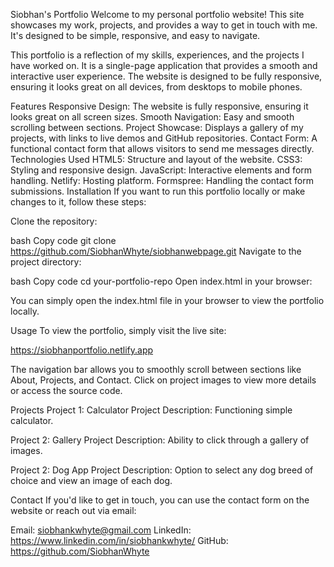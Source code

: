 Siobhan's Portfolio
Welcome to my personal portfolio website! This site showcases my work, projects, and provides a way to get in touch with me. It's designed to be simple, responsive, and easy to navigate.

This portfolio is a reflection of my skills, experiences, and the projects I have worked on. It is a single-page application that provides a smooth and interactive user experience. The website is designed to be fully responsive, ensuring it looks great on all devices, from desktops to mobile phones.

Features
Responsive Design: The website is fully responsive, ensuring it looks great on all screen sizes.
Smooth Navigation: Easy and smooth scrolling between sections.
Project Showcase: Displays a gallery of my projects, with links to live demos and GitHub repositories.
Contact Form: A functional contact form that allows visitors to send me messages directly.
Technologies Used
HTML5: Structure and layout of the website.
CSS3: Styling and responsive design.
JavaScript: Interactive elements and form handling.
Netlify: Hosting platform.
Formspree: Handling the contact form submissions.
Installation
If you want to run this portfolio locally or make changes to it, follow these steps:

Clone the repository:

bash
Copy code
git clone https://github.com/SiobhanWhyte/siobhanwebpage.git
Navigate to the project directory:

bash
Copy code
cd your-portfolio-repo
Open index.html in your browser:

You can simply open the index.html file in your browser to view the portfolio locally.

Usage
To view the portfolio, simply visit the live site:

https://siobhanportfolio.netlify.app

The navigation bar allows you to smoothly scroll between sections like About, Projects, and Contact. Click on project images to view more details or access the source code.

Projects
Project 1: Calculator Project
Description: Functioning simple calculator.

Project 2: Gallery Project
Description: Ability to click through a gallery of images.

Project 2: Dog App Project
Description: Option to select any dog breed of choice and view an image of each dog.

Contact
If you'd like to get in touch, you can use the contact form on the website or reach out via email:

Email: siobhankwhyte@gmail.com
LinkedIn: https://www.linkedin.com/in/siobhankwhyte/
GitHub: https://github.com/SiobhanWhyte
